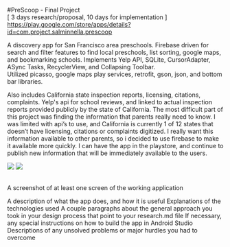 #PreScoop - Final Project  
[ 3 days research/proposal, 10 days for implementation ] <br>
https://play.google.com/store/apps/details?id=com.project.salminnella.prescoop

  A discovery app for San Francisco area preschools.  Firebase driven for search and filter
  features to find local preschools, list sorting, google maps, and bookmarking schools.
  Implements Yelp API, SQLite, CursorAdapter, ASync Tasks, RecyclerView, and Collapsing Toolbar.  
  Utilized picasso, google maps play services, retrofit, gson, json, and bottom bar libraries.

  Also includes California state inspection reports, licensing, citations, complaints. Yelp's api
  for school reviews, and linked to actual inspection reports provided publicly by the state of
  California.  The most difficult part of this project was finding the information that parents really
  need to know. I was limited with api’s to use, and California is currently 1 of 12 states that
  doesn’t have licensing, citations or complaints digitized.  I really want this information available
  to other parents, so i decided to use firebase to make it available more quickly.  I can have the
  app in the playstore, and continue to publish new information that will be immediately available
  to the users.
  
  

<img src="https://github.com/salminnella/PreScoop/blob/master/images/prescoop_main_screen.png" />



<img src="https://github.com/salminnella/PreScoop/blob/master/images/prescoop_details_screen.png" />
<br><br>

A screenshot of at least one screen of the working application

A description of what the app does, and how it is useful
Explanations of the technologies used
A couple paragraphs about the general approach you took in your design process that point to your research.md file
If necessary, any special instructions on how to build the app in Android Studio
Descriptions of any unsolved problems or major hurdles you had to overcome
